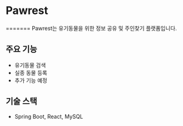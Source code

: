 # Pawrest
=======
Pawrest는 유기동물을 위한 정보 공유 및 주인찾기 플랫폼입니다.

## 주요 기능
- 유기동물 검색
- 실종 동물 등록
- 추가 기능 예정

## 기술 스택
- Spring Boot, React, MySQL